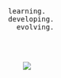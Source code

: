 <div align="center">
<pre>
<samp>
<br>
learning.
  developing.
    evolving.
<br>
</samp>
</pre>
</div>

<div align="center">
  <a href="https://skillicons.dev">
    <img src="https://skillicons.dev/icons?i=python,git,github,vscode,linux&theme=dark" />
  </a>
</div>
